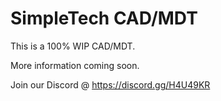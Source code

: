 # SimpleTech CAD/MDT 

This is a 100% WIP CAD/MDT.

More information coming soon.

Join our Discord @ https://discord.gg/H4U49KR
